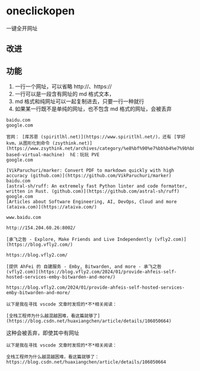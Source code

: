 # oneclickopen

一键全开网址



## 改进





## 功能

1. 一行一个网址，可以省略 http://、https://
2. 一行可以是一段含有网址的 md 格式文本，
3. md 格式和纯网址可以一起复制进去，只要一行一种就行
4. 如果某一行既不是单纯的网址，也不包含 md 格式的网址，会被丢弃




```
baidu.com
google.com
```


```
官网： [库苏恩 (spiritlhl.net)](https://www.spiritlhl.net/)，还有 [学好kvm，从图形化到命令 (zsythink.net)](https://www.zsythink.net/archives/category/%e8%bf%90%e7%bb%b4%e7%9b%b8%e5%85%b3/kernel-based-virtual-machine)  hE：玩玩 PVE
google.com
```

```
[VikParuchuri/marker: Convert PDF to markdown quickly with high accuracy (github.com)](https://github.com/VikParuchuri/marker)
baidu.com
[astral-sh/ruff: An extremely fast Python linter and code formatter, written in Rust. (github.com)](https://github.com/astral-sh/ruff)
google.com
[Articles about Software Engineering, AI, DevOps, Cloud and more (ataiva.com)](https://ataiva.com/)
```

```
www.baidu.com

http://154.204.60.26:8002/

[承飞之咎 - Explore, Make Friends and Live Independently (vfly2.com)](https://blog.vfly2.com/)

https://blog.vfly2.com/

[提供 AhFei 的 自建服务 - Emby, Bitwarden, and more - 承飞之咎 (vfly2.com)](https://blog.vfly2.com/2024/01/provide-ahfeis-self-hosted-services-emby-bitwarden-and-more/)

https://blog.vfly2.com/2024/01/provide-ahfeis-self-hosted-services-emby-bitwarden-and-more/

以下是我在寻找 vscode 文章时发现的*不*相关阅读：

[全栈工程师为什么越混越困难，看这篇就够了](https://blog.csdn.net/huaxiangchen/article/details/106050664)
```


这种会被丢弃，即使其中有网址

```
以下是我在寻找 vscode 文章时发现的*不*相关阅读：

全栈工程师为什么越混越困难，看这篇就够了： https://blog.csdn.net/huaxiangchen/article/details/106050664
```


